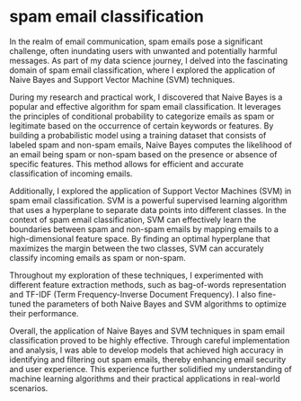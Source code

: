 # spam email classification
In the realm of email communication, spam emails pose a significant challenge, often inundating users with unwanted and potentially harmful messages. As part of my data science journey, I delved into the fascinating domain of spam email classification, where I explored the application of Naive Bayes and Support Vector Machine (SVM) techniques.

During my research and practical work, I discovered that Naive Bayes is a popular and effective algorithm for spam email classification. It leverages the principles of conditional probability to categorize emails as spam or legitimate based on the occurrence of certain keywords or features. By building a probabilistic model using a training dataset that consists of labeled spam and non-spam emails, Naive Bayes computes the likelihood of an email being spam or non-spam based on the presence or absence of specific features. This method allows for efficient and accurate classification of incoming emails.

Additionally, I explored the application of Support Vector Machines (SVM) in spam email classification. SVM is a powerful supervised learning algorithm that uses a hyperplane to separate data points into different classes. In the context of spam email classification, SVM can effectively learn the boundaries between spam and non-spam emails by mapping emails to a high-dimensional feature space. By finding an optimal hyperplane that maximizes the margin between the two classes, SVM can accurately classify incoming emails as spam or non-spam.

Throughout my exploration of these techniques, I experimented with different feature extraction methods, such as bag-of-words representation and TF-IDF (Term Frequency-Inverse Document Frequency). I also fine-tuned the parameters of both Naive Bayes and SVM algorithms to optimize their performance.

Overall, the application of Naive Bayes and SVM techniques in spam email classification proved to be highly effective. Through careful implementation and analysis, I was able to develop models that achieved high accuracy in identifying and filtering out spam emails, thereby enhancing email security and user experience. This experience further solidified my understanding of machine learning algorithms and their practical applications in real-world scenarios.

